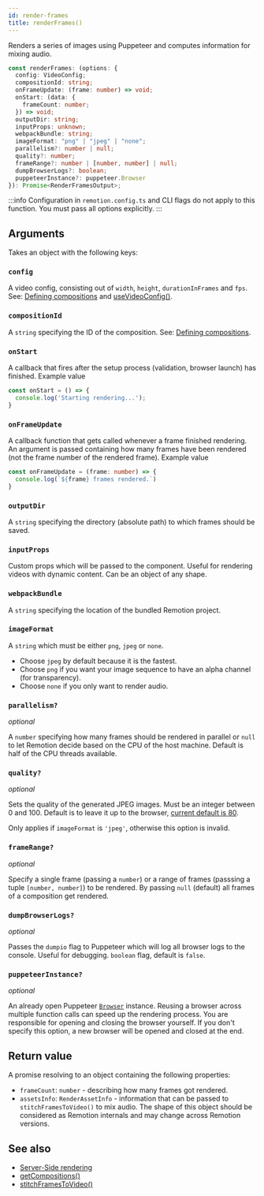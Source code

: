 ```yaml
---
id: render-frames
title: renderFrames()
---
```


Renders a series of images using Puppeteer and computes information for mixing audio.

```ts
const renderFrames: (options: {
  config: VideoConfig;
  compositionId: string;
  onFrameUpdate: (frame: number) => void;
  onStart: (data: {
    frameCount: number;
  }) => void;
  outputDir: string;
  inputProps: unknown;
  webpackBundle: string;
  imageFormat: "png" | "jpeg" | "none";
  parallelism?: number | null;
  quality?: number;
  frameRange?: number | [number, number] | null;
  dumpBrowserLogs?: boolean;
  puppeteerInstance?: puppeteer.Browser
}): Promise<RenderFramesOutput>;
```

:::info
Configuration in `remotion.config.ts` and CLI flags do not apply to this function. You must pass all options explicitly.
:::

## Arguments

Takes an object with the following keys:

### `config`

A video config, consisting out of `width`, `height`, `durationInFrames` and `fps`. See: [Defining compositions](/docs/the-fundamentals#defining-compositions) and [useVideoConfig()](/docs/use-video-config).

### `compositionId`

A `string` specifying the ID of the composition. See: [Defining compositions](/docs/the-fundamentals#defining-compositions).

### `onStart`

A callback that fires after the setup process (validation, browser launch) has finished. Example value

```ts
const onStart = () => {
  console.log('Starting rendering...');
}
```

### `onFrameUpdate`

A callback function that gets called whenever a frame finished rendering. An argument is passed containing how many frames have been rendered (not the frame number of the rendered frame). Example value

```ts
const onFrameUpdate = (frame: number) => {
  console.log(`${frame} frames rendered.`)
}
```

### `outputDir`

A `string` specifying the directory (absolute path) to which frames should be saved.

### `inputProps`

Custom props which will be passed to the component. Useful for rendering videos with dynamic content. Can be an object of any shape.

### `webpackBundle`

A `string` specifying the location of the bundled Remotion project.

### `imageFormat`

A `string` which must be either `png`, `jpeg` or `none`.

- Choose `jpeg` by default because it is the fastest.
- Choose `png` if you want your image sequence to have an alpha channel (for transparency).
- Choose `none` if you only want to render audio.

### `parallelism?`

_optional_

A `number` specifying how many frames should be rendered in parallel or `null` to let Remotion decide based on the CPU of the host machine. Default is half of the CPU threads available.

### `quality?`

_optional_

Sets the quality of the generated JPEG images. Must be an integer between 0 and 100. Default is to leave it up to the browser, [current default is 80](https://github.com/chromium/chromium/blob/99314be8152e688bafbbf9a615536bdbb289ea87/headless/lib/browser/protocol/headless_handler.cc#L32).

Only applies if `imageFormat` is `'jpeg'`, otherwise this option is invalid.

### `frameRange?`

_optional_

Specify a single frame (passing a `number`) or a range of frames (passsing a tuple `[number, number]`) to be rendered. By passing `null` (default) all frames of a composition get rendered.

### `dumpBrowserLogs?`

_optional_

Passes the `dumpio` flag to Puppeteer which will log all browser logs to the console. Useful for debugging. `boolean` flag, default is `false`.

### `puppeteerInstance?`

_optional_

An already open Puppeteer [`Browser`](https://pptr.dev/#?product=Puppeteer&version=main&show=api-class-browser) instance. Reusing a browser across multiple function calls can speed up the rendering process. You are responsible for opening and closing the browser yourself. If you don't specify this option, a new browser will be opened and closed at the end.

## Return value

A promise resolving to an object containing the following properties:

- `frameCount`: `number` - describing how many frames got rendered.
- `assetsInfo`: `RenderAssetInfo` - information that can be passed to `stitchFramesToVideo()` to mix audio. The shape of this object should be considered as Remotion internals and may change across Remotion versions.

## See also

- [Server-Side rendering](/docs/ssr)
- [getCompositions()](/docs/get-compositions)
- [stitchFramesToVideo()](/docs/stitch-frames-to-video)

